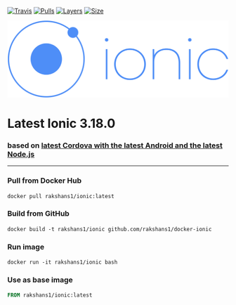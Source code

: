 [![Travis](https://img.shields.io/travis/rakshans1/docker-ionic.svg)](https://travis-ci.org/rakshans1/docker-ionic)
[![Pulls](https://img.shields.io/docker/pulls/rakshans1/ionic.svg)]()
[![Layers](https://img.shields.io/imagelayers/layers/rakshans1/ionic/latest.svg)]()
[![Size](https://img.shields.io/imagelayers/image-size/rakshans1/ionic/latest.svg)]()


![rakshans1/ionic](/icon.png?raw=true)
# Latest Ionic 3.18.0
### based on [latest Cordova with the latest Android and the latest Node.js](https://github.com/rakshans1/docker-cordova)
----
### Pull from Docker Hub
```
docker pull rakshans1/ionic:latest
```

### Build from GitHub
```
docker build -t rakshans1/ionic github.com/rakshans1/docker-ionic
```

### Run image
```
docker run -it rakshans1/ionic bash
```

### Use as base image
```Dockerfile
FROM rakshans1/ionic:latest
```